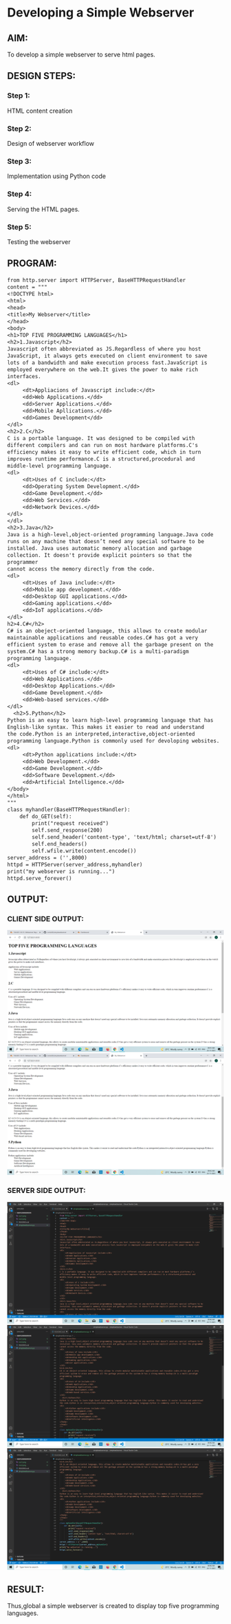 # Developing a Simple Webserver
## AIM:
To develop a simple webserver to serve html pages.

## DESIGN STEPS:
### Step 1: 
HTML content creation
### Step 2:
Design of webserver workflow
### Step 3:
Implementation using Python code
### Step 4:
Serving the HTML pages.
### Step 5:
Testing the webserver

## PROGRAM:
```
from http.server import HTTPServer, BaseHTTPRequestHandler
content = """
<!DOCTYPE html>
<html>
<head>
<title>My Webserver</title>
</head>
<body>
<h1>TOP FIVE PROGRAMMING LANGUAGES</h1>
<h2>1.Javascript</h2>
Javascript often abbreviated as JS.Regardless of where you host JavaScript, it always gets executed on client environment to save 
lots of a bandwidth and make execution process fast.JavaScript is employed everywhere on the web.It gives the power to make rich 
interfaces.
<dl>
     <dt>Appliacions of Javascript include:</dt>
     <dd>Web Applications.</dd>
     <dd>Server Applications.</dd>
     <dd>Mobile Apllications.</dd>
     <dd>Games Development</dd>
</dl>
<h2>2.C</h2>
C is a portable language. It was designed to be compiled with different compilers and can run on most hardware platforms.C's 
efficiency makes it easy to write efficient code, which in turn improves runtime performance.C is a structured,procedural and
middle-level programming language.
<dl>
     <dt>Uses of C include:</dt>
     <dd>Operating System Development.</dd>
     <dd>Game Development.</dd>
     <dd>Web Services.</dd>
     <dd>Network Devices.</dd>
</dl>     
</dl>
<h2>3.Java</h2>
Java is a high-level,object-oriented programming language.Java code runs on any machine that doesn’t need any special software to be 
installed. Java uses automatic memory allocation and garbage collection. It doesn't provide explicit pointers so that the programmer
cannot access the memory directly from the code.
<dl>
     <dt>Uses of Java include:</dt>
     <dd>Mobile app development.</dd>
     <dd>Desktop GUI applications.</dd>
     <dd>Gaming applications.</dd>
     <dd>IoT applications.</dd>
</dl>
h2>4.C#</h2>
C# is an obeject-oriented language, this allows to create modular maintainable applications and reusable codes.C# has got a very 
efficient system to erase and remove all the garbage present on the system.C# has a strong memory backup.C# is a multi-paradigm
programming language.
<dl>
     <dt>Uses of C# include:</dt>
     <dd>Web Applications.</dd>
     <dd>Desktop Applications.</dd>
     <dd>Game Development.</dd>
     <dd>Web-based services.</dd>
</dl>
  <h2>5.Python</h2>
Python is an easy to learn high-level programming language that has English-like syntax. This makes it easier to read and understand
the code.Python is an interpreted,interactive,object-oriented programming language.Python is commonly used for devoloping websites.
<dl>
     <dt>Python applications include:</dt>
     <dd>Web Development.</dd>
     <dd>Game Development.</dd>
     <dd>Software Development.</dd>
     <dd>Artificial Intelligence.</dd>
</body>
</html>
"""
class myhandler(BaseHTTPRequestHandler):
    def do_GET(self):
        print("request received")
        self.send_response(200)
        self.send_header('content-type', 'text/html; charset=utf-8')
        self.end_headers()
        self.wfile.write(content.encode())
server_address = ('',8000)
httpd = HTTPServer(server_address,myhandler)
print("my webserver is running...")
httpd.serve_forever()
```

## OUTPUT:
### CLIENT SIDE OUTPUT:
![CLIENTSIDEOUTPUT!](./cso1.png)
![CLIENTSIDEOUTPUT!](./cso2.png)

### SERVER SIDE OUTPUT:
![SERVERSIDEOUTPUT1](./sso1.png)
![SERVERSIDEOUTPUT1](./sso2.png)
![SERVERSIDEOUTPUT1](./sso3.png)

## RESULT:
Thus,global a simple webserver is created to display top five programming languages.

